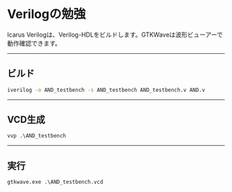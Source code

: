 # Verilogの勉強

Icarus Verilogは、Verilog-HDLをビルドします。GTKWaveは波形ビューアーで動作確認できます。

---

## ビルド

```bat
iverilog -o AND_testbench -s AND_testbench AND_testbench.v AND.v
```

---

## VCD生成

```bat
vvp .\AND_testbench
```

---

## 実行

```bat
gtkwave.exe .\AND_testbench.vcd
```
